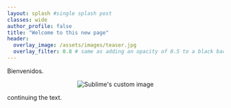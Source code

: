 ```yaml
---
layout: splash #single splash post
classes: wide
author_profile: false
title: "Welcome to this new page"
header:
  overlay_image: /assets/images/teaser.jpg
  overlay_filter: 0.8 # same as adding an opacity of 0.5 to a black background
---
```


Bienvenidos.

<p align="center">
  <img src="https://github.com/nipnipj/nipnipj.github.io/blob/master/assets/images/unnamed.jpg?raw=true" alt="Sublime's custom image"/>
</p>

continuing the text.



